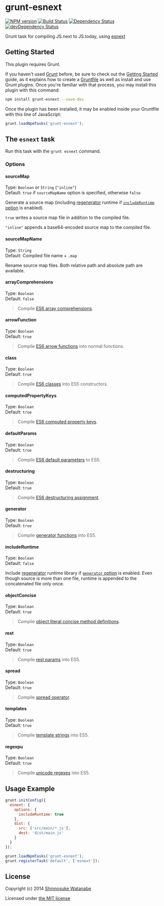 # grunt-esnext

[![NPM version](https://badge.fury.io/js/grunt-esnext.svg)](https://www.npmjs.org/package/grunt-esnext)
[![Build Status](https://travis-ci.org/shinnn/grunt-esnext.svg?branch=master)](https://travis-ci.org/shinnn/grunt-esnext)
[![Dependency Status](https://david-dm.org/shinnn/grunt-esnext.svg)](https://david-dm.org/shinnn/grunt-esnext)
[![devDependency Status](https://david-dm.org/shinnn/grunt-esnext/dev-status.svg)](https://david-dm.org/shinnn/grunt-esnext#info=devDependencies)

Grunt task for compiling JS.next to JS.today, using [esnext](https://github.com/esnext/esnext)

## Getting Started

This plugin requires Grunt.

If you haven't used [Grunt](http://gruntjs.com/) before, be sure to check out the [Getting Started](http://gruntjs.com/getting-started) guide, as it explains how to create a [Gruntfile](http://gruntjs.com/sample-gruntfile) as well as install and use Grunt plugins. Once you're familiar with that process, you may install this plugin with this command:

```sh
npm install grunt-esnext --save-dev
```

Once the plugin has been installed, it may be enabled inside your Gruntfile with this line of JavaScript:

```javascript
grunt.loadNpmTasks('grunt-esnext');
```

## The `esnext` task

Run this task with the `grunt esnext` command.

### Options

#### sourceMap

Type: `Boolean` or `String` (`"inline"`)  
Default: `true` if `sourceMapName` option is specified, otherwise `false`

Generate a source map (including [regenerator][regenerator] runtime if [`includeRuntime` option](#includeruntime) is enabled).

`true` writes a source map file in addition to the compiled file. 

`"inline"` appends a base64-encoded source map to the compiled file.

#### sourceMapName

Type: `String`  
Default: Compiled file name + `.map`

Rename source map files. Both relative path and absolute path are available.

#### arrayComprehensions

Type: `Boolean`  
Default: `false`

> Compile [ES6 array comprehensions](https://github.com/lukehoban/es6features#comprehensions).

#### arrowFunction

Type: `Boolean`  
Default: `true`

> Compile [ES6 arrow functions](https://github.com/lukehoban/es6features#arrows) into normal functions.

#### class

Type: `Boolean`  
Default: `true`

> Compile [ES6 classes](https://github.com/lukehoban/es6features#classes) into ES5 constructors.

#### computedPropertyKeys

Type: `Boolean`  
Default: `true`

> Compile [ES6 computed property keys][object].

#### defaultParams

Type: `Boolean`  
Default: `true`

> Compile [ES6 default parameters][params] to ES5.

#### destructuring

Type: `Boolean`  
Default: `true`

> Compile [ES6 destructuring assignment](https://github.com/lukehoban/es6features#destructuring).

#### generator

Type: `Boolean`  
Default: `true`

> Compile [generator functions](https://github.com/lukehoban/es6features#generators) into ES5.

#### includeRuntime

Type: `Boolean`  
Default: `false`

Include [regenerator]([regenerator]) runtime library if [`generator` option](#generator) is enabled. Even though source is more than one file, runtime is appended to the concatenated file only once.

#### objectConcise

Type: `Boolean`  
Default: `true`

> Compile [object literal concise method definitions][object].

#### rest

Type: `Boolean`  
Default: `true`

> Compile [rest params][params] into ES5.

#### spread

Type: `Boolean`  
Default: `true`

> Compile [spread operator][params].

#### templates

Type: `Boolean`  
Default: `true`

> Compile [template strings](https://github.com/lukehoban/es6features#template-strings) into ES5.

#### regexpu

Type: `Boolean`  
Default: `true`

> Compile [unicode regexes](https://github.com/lukehoban/es6features#unicode) into ES5.

## Usage Example

```javascript
grunt.initConfig({
  esnext: {
    options: {
      includeRuntime: true
    },
    dist: {
      src: ['src/main/*.js'],
      dest: 'dist/main.js' 
    }
  }
});

grunt.loadNpmTasks('grunt-esnext');
grunt.registerTask('default', ['esnext']);
```

## License

Copyright (c) 2014 [Shinnosuke Watanabe](https://github.com/shinnn)

Licensed under [the MIT license](./LICENSE)

[object]: https://github.com/lukehoban/es6features#enhanced-object-literals
[params]: https://github.com/lukehoban/es6features#default--rest--spread
[regenerator]: https://github.com/facebook/regenerator
